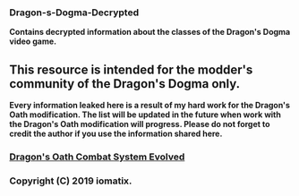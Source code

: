 ### Dragon-s-Dogma-Decrypted
**Contains decrypted information about the classes of the Dragon's Dogma video game.**

## This resource is intended for the modder's community of the Dragon's Dogma only. 
**Every information leaked here is a result of my hard work for the Dragon's Oath modification. The list will be updated in the future when work with the Dragon's Oath modification will progress. 
Please do not forget to credit the author if you use the information shared here.**


### [Dragon's Oath Combat System Evolved](https://www.nexusmods.com/dragonsdogma/mods/471)

### Copyright (C) 2019 iomatix.

